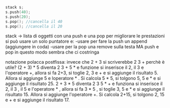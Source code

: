 ``` cpp
stack s;
s.push(40);
s.push(20);
s.pop(); //cancella il 40
s.pop(); //cancella il 20
```

stack -> lista di oggetti con una push e una pop
per migliorare le prestazioni si può usare un solo puntatore e:
	-usare per fare la push un append (aggiungere in coda)
	-usare per la pop una remove sulla testa
	MA push e pop in questo modo sembra che ci costringa


notazione polacca postfissa:
invece che 2 + 3 si scriverebbe 2 3 +
perchè è utile?
	(2 + 3) * 5 diventa  2 3 + 5 * e funzione
		si inserisce il 2, il 3 e l'operatore +, allora si fa 2+3, si toglie 2, 3 e + e si aggiunge il risultato 5. Allora si aggiunge 5 e loperatore * . Si calcola 5 * 5, si tolgono 5, 5 e * e si aggiunge il risultato 25.
	2 + 3 * 5 diventa 2 3 5 * + e funziona
		si inserisce il 2, il 3 , il 5 e l'operatore * , allora si fa 3 * 5 , si toglie 3, 5 e * e si aggiunge il risultato 15. Allora si aggiunge l'operatore +. Si calcola 2+15, si tolgono 2, 15 e + e si aggiunge il risultato 17.
